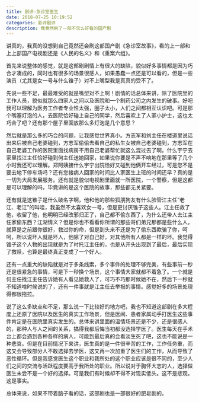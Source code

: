 ```yaml
---
title: 剧评-急诊室医生
date: 2018-07-25 10:19:52
categories: 影评剧评
description: 我竟然刷了一部不怎么好看的国产剧
---
```


讲真的，我真的没想到自己竟然还会刷这部国产剧《急诊室故事》，看的上一部和上上部国产电视剧还是《人民的名义》和《重案六组》。

首先来说整体的感觉，就是这部剧剧情上有很大的缺陷，貌似好多事情都是因为巧合才凑成的，同时也有很多的场景很感人，如果愚蠢一点还是可以看的，但是一些演员（尤其是女一号与什么锥子）对不上嘴型我是真真的受不了。

先说一些不足，最最难受的就是嘴型对不上啊！剧情的话总体来讲，除了医院里的工作人员，貌似就那么四家人之间以及医院和一个制药公司之内发生的破事。好吧我可以理解为医务工作者专业性太强，圈子太小，人们之间都相互认识吧。可是那个嘴塞灯泡的人，去医院恰好碰上自己的同学，然后喜欢上了人家小护士，这也太巧合了吧？还有那个屋子里面放那么多灯泡是几个意思？

然后就是那么多的巧合的问题，让我感觉世界真小。方志军和刘主任在楼道里说话出来后被自己老婆碰到，方志军偷偷去看自己的私生女被自己老婆碰到，方志军在自己老婆工作的医院里面找病房不用自己老婆帮忙就这么混过去了啊。什么宇宁去家里找江主任恰好碰到何主任送她回家，如果说你要是不声不响地在那里等了几个小时我还可以理解。郑阿姨接什么宇宁出院恰好又碰到他俩开车经过，可是您不是要去地下停车场吗？还有您接病人回家的时间比人家医生上班的时间还早？真的是一切为大局发展服务。还有就是貌似电视剧里面就一所医院，一个警察，但是这都是可以理解的吗，毕竟讲的是这个医院的故事，那些都无关紧要。

还有就是这锥子是什么破名字啊，他和他的那些狐朋狗友有什么脸管江主任“老江、老江”的叫哇，我虽然不太喜欢女一号，但是更讨厌锥子这些人。江主任救了他，收留了他，他明明已经改邪归正了，自己都不偷东西了，为什么还带人去江主任家偷东西？江湖情义？但是你也不看看你所谓的那些哥们弟兄那都是些什么人，就算是之前跟你很好，救过你的命，但是到头来不还是为了偷东西欺骗了你，呵呵，所以说坏人就是坏人，他除了对自己好，对其他所有人都是一样的坏。我觉得锥子这个人物的出现就是为了衬托江主任的，也是从开头出现到了最后，最后实现了救赎，也算是最终真正变成了一个好人。

还有一点重大的缺陷就是对于多条线索，多个事件的处理不够完美，有些事前一秒还是很紧急的事情，可是下一秒换个场景，这个事情大家就都不着急了。一个就是何主任找江主任告诉她有人看见她救人了，可巧不巧那时候她不在，然后下一秒就不知道啥时候说的了，还有一件事就是江主任去举报的事情。感觉好多的场景处理得都很拖拉。

说了这么多缺点和不足，那么说一下比较好的地方吧，我也不知道这部剧在多大程度上还原了医院以及医生的真实工作场景，但是医闹、患者家属动手打医生这些事件肯定是在医院里真实发生的。总体来讲里面的温情场景还是不少，还是很感人的，那种人与人之间的关系，搞得我都后悔当初都没选择学医了。医生每天在手术台上都会遇到各种各样的病人，可能到最后真的会看淡生死了吧，这也不能说是一种悲哀。但是在目前情况下来讲，医生真的是一件很辛苦的工作，工作任务重，而这又会导致部分人不敢选择去学医，这又再一次加重了医生们的工作，从而导致了恶性循环。但是我感觉医生这个职业和我所处的这个职业应该是很不同的，至少人们之间的交流与活跃程度要高于我所处的职业。所以说对于胸怀大志的人，选择做医生未尝不是一个好的选择。可是我们有时候却不得不对现实低头。这不是悲观，这是事实。

总体来说，如果不带着脑子看的话，这部剧也是一部很好的肥皂剧的。